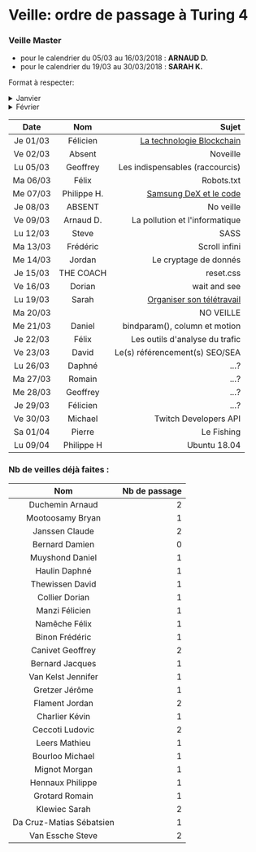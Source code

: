 ﻿# Veille: ordre de passage à Turing 4
 
 ### Veille Master
- pour le calendrier du 05/03 au 16/03/2018 : **ARNAUD D.**
- pour le calendrier du 19/03 au 30/03/2018 : **SARAH K.**

Format à respecter:   

<details> 
  <summary>Janvier </summary>

 | Date          | Nom              | Sujet              |
 |:----------------:|:----------------:| ------------------:|
 | Je 25/01 | Claude | [Google AMP](https://github.com/ClaudeJanssenPro/veille250118_amp) |
 | Ve 26/01 | Dorien Collier | [La méthode Jacotot](https://contattafiles.s3-us-west-1.amazonaws.com/tnt14094/8FxtYHOcQ-GuswT/jacotot.pdf) |
 | Lu 29/01 | Steve Van E.     | [Les grilles CSS](https://github.com/Steve-VE/CSS-Grid) |
 | Ma 30/01 | Sarah            | [Optimisation d'image]() |
 | Me 31/01 | Mathieu L.       | [html 5.1]() |

</details>
<details> 
  <summary>Février </summary>

| Date          | Nom              | Sujet              |
|:----------------:|:----------------:| ------------------:|
| Je 01/02 | Bryan Moot. | [Les failles Meltdown et Spectre](https://contattafiles.s3-us-west-1.amazonaws.com/tnt14094/6OUhj2ygWaeTTMR/Veille%20Technologique.docx) |
| Ve 02/02 | Ludovic .C | [GPU et AI]() |
| Lu 05/02 | Jennifer         | [Material design]()  |
| Ma 06/02 | Geoffrey | [Présenter avec Prezi](https://prezi.com/) |
| Me 07/02 | Jordan           | [Big data]() |
| Je 08/02 | Kevin D.         | [Les réseaux Wifi et mobiles](https://contattafiles.s3-us-west-1.amazonaws.com/tnt14094/uY9k3EfBqzse9EZ/Les%20r%C3%A9seaux%20Wifi%20et%20mobiles.pptx) |
| Ve 09/02 | Michael B.       | [Bootstrap]() |
| Lu 12/02 | _Fantomas_       | _Don't Forget Your Veille_ |
| Ma 13/02 | Romain           | Atomic Design  |
| Me 14/02 | Gretzer J        | Ransonware |
| Je 15/02 | Daniel           | La smart |
| Ve 16/02 | Arnaud           | plugin flashplayer |
| Lu 19/02 | Jacques          | Images Libre |
| Ma 20/02 | Claude           | Coder Pareto |
| Me 21/02 | Daphné           | Où est passé le bouton google Image ? |
| Je 22/02 | David            | WP et autres CMS |
| Ve 23/02 | Sébastien        | Les plugins ATOM |
| Lu 26/02 | Ludovic          |Mozilla Firefox developper edition:grilles CSS  
| Ma 27/02 | Morgan           | Scrum|
| Me 28/02 | Kevin Charlier   | [StumbleUpon](https://github.com/becodeorg/La-Veille/blob/master/Turing4/readme.md) |


</details>


| Date          | Nom              | Sujet              |
|:----------------:|:----------------:| ------------------:|
| Je 01/03 | Félicien         |[La technologie Blockchain](https://prezi.com/p/ultdft9eiy7d/) |
| Ve 02/03 | Absent  | Noveille||
| Lu 05/03 | Geoffrey         | Les indispensables (raccourcis) |
| Ma 06/03 | Félix            | Robots.txt |
| Me 07/03 | Philippe H.      | [Samsung DeX et le code](https://prezi.com/p/0a6qr_-uzsbk/)|
| Je 08/03 | ABSENT           | No veille |
| Ve 09/03 | Arnaud D.        | La pollution et l'informatique |
| Lu 12/03 | Steve            | SASS |
| Ma 13/03 | Frédéric         | Scroll infini |
| Me 14/03 | Jordan           | Le cryptage de donnés |
| Je 15/03 | THE COACH           | reset.css |
| Ve 16/03 | Dorian           | wait and see |
| Lu 19/03 | Sarah            | [Organiser son télétravail](https://prezi.com/p/7f1uk3wv4nce/)|
| Ma 20/03 |                  | NO VEILLE  |
| Me 21/03 | Daniel           | bindparam(), column et motion
| Je 22/03 | Félix            | Les outils d'analyse du trafic |
| Ve 23/03 | David            | Le(s) référencement(s) SEO/SEA |
| Lu 26/03 |Daphné            | ...? |
| Ma 27/03 |Romain            | ...? |
| Me 28/03 | Geoffrey         | ...? |
| Je 29/03 |Félicien            | ...? |
| Ve 30/03 | Michael          | Twitch Developers API |
| Sa 01/04 | Pierre          | Le Fishing |
| Lu 09/04 | Philippe H      | Ubuntu 18.04 |

### Nb de veilles déjà faites :

| Nom             | Nb de passage     |
|:---------------:|------------------:|
|Duchemin	Arnaud  | 2|
|Mootoosamy	Bryan | 1|
|Janssen	Claude   | 2|
|Bernard Damien   | 0|
|Muyshond	Daniel  | 1|
|Haulin	Daphné    | 1|
|Thewissen	David  | 1|
|Collier	Dorian   | 1|
|Manzi	Félicien   | 1|
|Namêche	Félix    | 1|
|Binon	Frédéric   | 1|
|Canivet	Geoffrey | 2|
|Bernard	Jacques  | 1|
|Van Kelst	Jennifer | 1|
|Gretzer	Jérôme   | 1|
|Flament	Jordan   | 2|
|Charlier	Kévin   | 1|
|Ceccoti	Ludovic  | 2|
|Leers	Mathieu    | 1|
|Bourloo	Michael  | 1|
|Mignot	Morgan    | 1|
|Hennaux	Philippe | 1|
|Grotard	Romain   | 1|
|Klewiec	Sarah    | 2|
|Da Cruz-Matias	Sébatsien | 1|
|Van Essche	Steve | 2|




